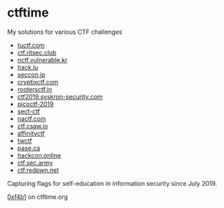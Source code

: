 # ctftime

My solutions for various CTF challenges

- [tuctf.com](tuctf.com)
- [ctf.ritsec.club](ctf.ritsec.club)
- [nctf.vulnerable.kr](nctf.vulnerable.kr)
- [hack.lu](hack.lu)
- [seccon.jp](seccon.jp)
- [cryptixctf.com](cryptixctf.com)
- [rootersctf.in](rootersctf.in)
- [ctf2019.syskron-security.com](ctf2019.syskron-security.com)
- [picoctf-2019](picoctf-2019)
- [sect-ctf](sect-ctf)
- [nactf.com](nactf.com)
- [ctf.csaw.io](ctf.csaw.io)
- [affinityctf](affinityctf)
- [twctf](twctf)
- [pase.ca](pase.ca)
- [hackcon.online](hackcon.online)
- [ctf.sec.army](ctf.sec.army)
- [ctf.redpwn.net](ctf.redpwn.net)

Capturing flags for self-education in information security since July 2019.

[0xf4b1](https://ctftime.org/team/85041) on ctftime.org